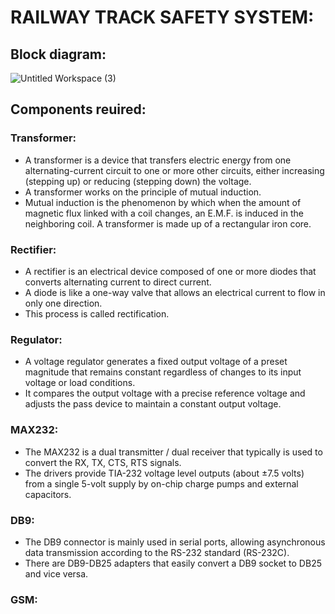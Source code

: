 # RAILWAY TRACK SAFETY SYSTEM:

## Block diagram:

![Untitled Workspace (3)](https://user-images.githubusercontent.com/98894505/154846598-d0582258-fc95-4795-95e6-a06deb8bcbb0.jpg)

## Components reuired:

### Transformer:
* A transformer is a device that transfers electric energy from one alternating-current circuit to one or more other circuits, either increasing (stepping up) or reducing (stepping down) the voltage.
* A transformer works on the principle of mutual induction. 
* Mutual induction is the phenomenon by which when the amount of magnetic flux linked with a coil changes, an E.M.F. is induced in the neighboring coil. A transformer is made up of a rectangular iron core.

### Rectifier:
* A rectifier is an electrical device composed of one or more diodes that converts alternating current to direct current.
*  A diode is like a one-way valve that allows an electrical current to flow in only one direction. 
*  This process is called rectification.

### Regulator:
* A voltage regulator generates a fixed output voltage of a preset magnitude that remains constant regardless of changes to its input voltage or load conditions.
* It compares the output voltage with a precise reference voltage and adjusts the pass device to maintain a constant output voltage.

### MAX232:
* The MAX232 is a dual transmitter / dual receiver that typically is used to convert the RX, TX, CTS, RTS signals. 
* The drivers provide TIA-232 voltage level outputs (about ±7.5 volts) from a single 5-volt supply by on-chip charge pumps and external capacitors.

### DB9:
* The DB9 connector is mainly used in serial ports, allowing asynchronous data transmission according to the RS-232 standard (RS-232C). 
* There are DB9-DB25 adapters that easily convert a DB9 socket to DB25 and vice versa.

### GSM:



